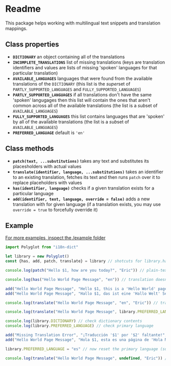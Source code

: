 # Readme

This package helps working with multilingual text snippets and translation mappings.

## Class properties

- **`DICTIONARY`** an object containing all of the translations
- **`INCOMPLETE_TRANSLATIONS`** list of missing translations (keys are translation identifiers and values are lists of missing 'spoken' languages for that particular translation)
- **`AVAILABLE_LANGUAGES`** languages that were found from the available translations of the `DICTIONARY` (this list is the *super*set of `PARTLY_SUPPORTED_LANGUAGES` and `FULLY_SUPPORTED_LANGUAGES`)
- **`PARTLY_SUPPORTED_LANGUAGES`** if all translations don't have the same 'spoken' langugages then this list will contain the ones that aren't common across all of the available translations (the list is a *sub*set of `AVAILABLE_LANGUAGES`)
- **`FULLY_SUPPORTED_LANGUAGES`** this list contains languages that are 'spoken' by all of the available translations (the list is a *sub*set of `AVAILABLE_LANGUAGES`)
- **`PREFERRED_LANGUAGE`** default is `'en'`

## Class methods

- **`patch(text, ...substitutions)`** takes any text and substitutes its placesholders with actual values
- **`translate(identifier, language, ...substitutions)`** takes an identifier to an existing translation, fetches its text and then runs `patch` over it to replace placeholders with values
- **`has(identifier, language)`** checks if a given translation exists for a particular language
- **`add(identifier, text, language, override = false)`** adds a new translation with for given language (if a translation exists, you may use `override = true` to forcefully override it)

## Example

[For more examples, inspect the /example folder](./example)

```js
import Polyglot from "i18n-dict"

let library = new Polyglot()
const {has, add, patch, translate} = library // shotcuts for library.has, library.add, library.patch, library.translate

console.log(patch("Hello $1, how are you today?", "Eric")) // plain-text usage

console.log(has("Hello World Page Message", "en")) // translation doesn't exist yet

add("Hello World Page Message", "Hello $1, this is a 'Hello World' page.", "en") // add english translation
add("Hello World Page Message", "Hallo $1, das ist eine 'Hallo Welt' Seite.", "de") // add german translation

console.log(translate("Hello World Page Message", "en", "Eric")) // translated text usage

console.log(translate("Hello World Page Message", library.PREFERRED_LANGUAGE, "Eric")) // try using primary language (exactly same result as previous line because primary language is "en" by default)

console.log(library.DICTIONARY) // check dictionary contents
console.log(library.PREFERRED_LANGUAGE) // check primary language

add("Missing Translation Error", "¡Traducción '$1' por '$2' faltante!", "es") // add missing spanish translation for existing dictionary entries
add("Hello World Page Message", "Hola $1, esta es una página de 'Hola Mundo'.", "es") // add spanish translation to our new translation too

library.PREFERRED_LANGUAGE = "es" // now reset the primary language (success)

console.log(translate("Hello World Page Message", undefined, "Eric")) // setting language to 'undefined' is exactly the same as using PREFERRED_LANGUAGE (as shown in example above), this time the translated test is spanish, because we changed the primary language
```
